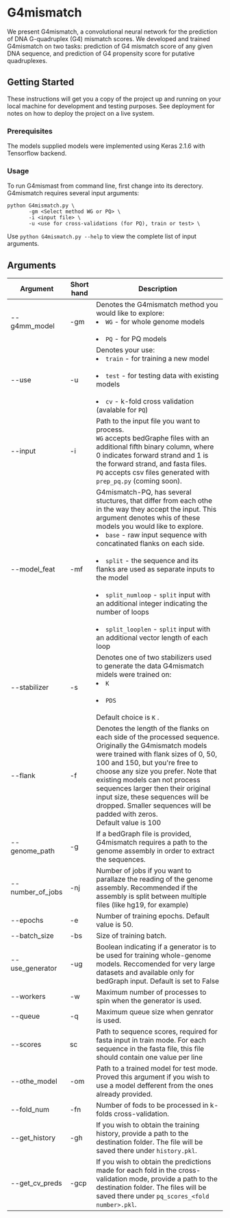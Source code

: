 # G4mismatch

We present G4mismatch, a convolutional neural network for the prediction of DNA G-quadruplex (G4) mismatch scores. We developed and trained G4mismatch on two tasks: prediction of G4 mismatch score of any given DNA sequence, and prediction of G4 propensity score for putative quadruplexes.

## Getting Started

These instructions will get you a copy of the project up and running on your local machine for development and testing purposes. See deployment for notes on how to deploy the project on a live system.

### Prerequisites

The models supplied models were implemented using Keras 2.1.6 with Tensorflow backend.

### Usage

To run G4mismast from command line, first change into its derectory.
G4mismatch requires several input arguments:
```
python G4mismatch.py \
       -gm <Select method WG or PQ> \
       -i <input file> \
       -u <use for cross-validations (for PQ), train or test> \
```
Use `python G4mismatch.py --help` to view the complete list of input arguments.

## Arguments
| Argument | Short hand | Description|
| ------------- | ------------- | -------------- |
| --g4mm_model | -gm | Denotes the G4mismatch method you would like to explore: <br> <li>`WG` - for whole genome models </li> <br> <li>`PQ` - for PQ models</li> |
| --use | -u |Denotes your use:<br> <li>`train` - for training a new model </li> <br> <li>`test` - for testing data with existing models</li> <br> <li>`cv` - k-fold cross validation (avalable for `PQ`) </li> |
| --input | -i  | Path to the input file you want to process. <br> `WG` accepts bedGraphe files with an additional fifth binary column, where 0 indicates forward strand and 1 is the forward strand, and fasta files.<br>`PQ` accepts csv files generated with `prep_pq.py` (coming soon).|
| --model_feat | -mf  | G4mismatch-PQ, has several stuctures, that differ from each othe in the way they accept the input. This argument denotes whis of these models you would like to explore.<br> <li>`base` - raw input sequence with concatinated flanks on each side. </li> <br> <li>`split` - the sequence and its flanks are used as separate inputs to the model</li> <br> <li>`split_numloop` - `split` input with an additional integer indicating the number of loops</li><br> <li>`split_looplen` - `split` input with an additional vector length of each loop</li>|
| --stabilizer | -s |Denotes one of two stabilizers used to generate the data G4mismatch midels were trained on:<br> <li>`K` </li> <br> <li>`PDS`</li><br>Default choice is `K` .|
| --flank | -f |Denotes the length of the flanks on each side of the processed sequence. Originally the G4mismatch models were trained with flank sizes of 0, 50, 100 and 150, but you're free to choose any size you prefer. Note that existing models can not process sequences larger then their original input size, these sequences will be dropped. Smaller sequences will be padded with zeros.<br> Default value is 100|
| --genome_path | -g |If a bedGraph file is provided, G4mismatch requires a path to the genome assembly in order to extract the sequences.|
| --number_of_jobs | -nj |Number of jobs if you want to parallaze the reading of the genome assembly. Recommended if the assembly is split between multiple files (like hg19, for example)|
| --epochs | -e |Number of training epochs. Default value is 50.|
| --batch_size | -bs |Size of training batch.|
| --use_generator | -ug |Boolean indicating if a generator is to be used for training whole-genome models. Reccomended for very large datasets and available only for bedGraph input. Default is set to False|
| --workers | -w |Maximum number of processes to spin when the generator is used.|
| --queue | -q |Maximum queue size when genrator is used.|
| --scores | sc |Path to sequence scores, required for fasta input in train mode. For each sequence in the fasta file, this file should contain one value per line|
| --othe_model | -om | Path to a trained model for test mode. Proved this argument if you wish to use a model defferent from the ones already provided.|
| --fold_num | -fn | Number of fods to be processed in k-folds cross-validation.|
| --get_history | -gh | If you wish to obtain the training history, provide a path to the destination folder. The file will be saved there under `history.pkl`.|
| --get_cv_preds | -gcp | If you wish to obtain the predictions made for each fold in the cross-validation mode, provide a path to the destination folder. The files will be saved there under `pq_scores_<fold number>.pkl`.|



<!--
### Break down into end to end tests

Explain what these tests test and why

```
Give an example
```

### And coding style tests

Explain what these tests test and why

```
Give an example
```

## Deployment

Add additional notes about how to deploy this on a live system

## Built With

* [Dropwizard](http://www.dropwizard.io/1.0.2/docs/) - The web framework used
* [Maven](https://maven.apache.org/) - Dependency Management
* [ROME](https://rometools.github.io/rome/) - Used to generate RSS Feeds

## Contributing

Please read [CONTRIBUTING.md](https://gist.github.com/PurpleBooth/b24679402957c63ec426) for details on our code of conduct, and the process for submitting pull requests to us.

## Versioning

We use [SemVer](http://semver.org/) for versioning. For the versions available, see the [tags on this repository](https://github.com/your/project/tags). 

## Authors

* **Billie Thompson** - *Initial work* - [PurpleBooth](https://github.com/PurpleBooth)

See also the list of [contributors](https://github.com/your/project/contributors) who participated in this project.

## License

This project is licensed under the MIT License - see the [LICENSE.md](LICENSE.md) file for details

## Acknowledgments

* Hat tip to anyone whose code was used
* Inspiration
* etc
-->
